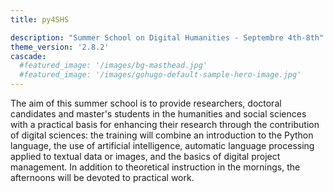 ```yaml
---
title: py4SHS

description: "Summer School on Digital Humanities - Septembre 4th-8th"
theme_version: '2.8.2'
cascade:
  #featured_image: '/images/bg-masthead.jpg'
  #featured_image: '/images/gohugo-default-sample-hero-image.jpg'
---
```

 The aim of this summer school is to provide researchers, doctoral candidates and master's students in the humanities and social sciences with a practical basis for enhancing their research through the contribution of digital sciences: the training will combine an introduction to the Python language, the use of artificial intelligence, automatic language processing applied to textual data or images, and the basics of digital project management. In addition to theoretical instruction in the mornings, the afternoons will be devoted to practical work.